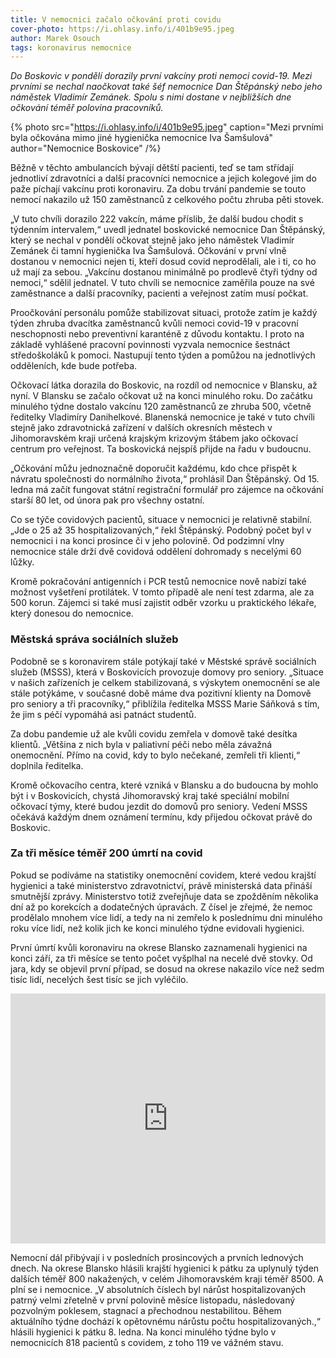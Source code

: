 ```yaml
---
title: V nemocnici začalo očkování proti covidu
cover-photo: https://i.ohlasy.info/i/401b9e95.jpeg
author: Marek Osouch
tags: koronavirus nemocnice
---
```


*Do Boskovic v pondělí dorazily první vakcíny proti nemoci covid-19. Mezi prvními se nechal naočkovat také šéf nemocnice Dan Štěpánský nebo jeho náměstek Vladimír Zemánek. Spolu s nimi dostane v nejbližších dne očkování téměř polovina pracovníků.*

{% photo src="https://i.ohlasy.info/i/401b9e95.jpeg" caption="Mezi prvními byla očkována mimo jiné hygienička nemocnice Iva Šamšulová" author="Nemocnice Boskovice" /%}

Běžně v těchto ambulancích bývají dětští pacienti, teď se tam střídají jednotliví zdravotníci a další pracovníci nemocnice a jejich kolegové jim do paže píchají vakcínu proti koronaviru. Za dobu trvání pandemie se touto nemocí nakazilo už 150 zaměstnanců z celkového počtu zhruba pěti stovek.

„V tuto chvíli dorazilo 222 vakcín, máme příslib, že další budou chodit s týdenním intervalem,“ uvedl jednatel boskovické nemocnice Dan Štěpánský, který se nechal v pondělí očkovat stejně jako jeho náměstek Vladimír Zemánek či tamní hygienička Iva Šamšulová. Očkování v první vlně dostanou v nemocnici nejen ti, kteří dosud covid neprodělali, ale i ti, co ho už mají za sebou. „Vakcínu dostanou minimálně po prodlevě čtyři týdny od nemoci,“ sdělil jednatel. V tuto chvíli se nemocnice zaměřila pouze na své zaměstnance a další pracovníky, pacienti a veřejnost zatím musí počkat.

Proočkování personálu pomůže stabilizovat situaci, protože zatím je každý týden zhruba dvacítka zaměstnanců kvůli nemoci covid-19 v pracovní neschopnosti nebo preventivní karanténě z důvodu kontaktu. I proto na základě vyhlášené pracovní povinnosti vyzvala nemocnice šestnáct středoškoláků k pomoci. Nastupují tento týden a pomůžou na jednotlivých odděleních, kde bude potřeba.

Očkovací látka dorazila do Boskovic, na rozdíl od nemocnice v Blansku, až nyní. V Blansku se začalo očkovat už na konci minulého roku. Do začátku minulého týdne dostalo vakcínu 120 zaměstnanců ze zhruba 500,  včetně ředitelky Vladimíry Danihelkové. Blanenská nemocnice je také v tuto chvíli stejně jako zdravotnická zařízení v dalších okresních městech v Jihomoravském kraji určená krajským krizovým štábem jako očkovací centrum pro veřejnost. Ta boskovická nejspíš přijde na řadu v budoucnu.

„Očkování můžu jednoznačně doporučit každému, kdo chce přispět k návratu společnosti do normálního života,“ prohlásil Dan Štěpánský. Od 15. ledna má začít fungovat státní registrační formulář pro zájemce na očkování starší 80 let, od února pak pro všechny ostatní.

Co se týče covidových pacientů, situace v nemocnici je relativně stabilní. „Jde o 25 až 35 hospitalizovaných,“ řekl Štěpánský. Podobný počet byl v nemocnici i na konci prosince či v jeho polovině. Od podzimní vlny nemocnice stále drží dvě covidová oddělení dohromady s necelými 60 lůžky.

Kromě pokračování antigenních i PCR testů nemocnice nově nabízí také možnost vyšetření protilátek. V tomto případě ale není test zdarma, ale za 500 korun. Zájemci si také musí zajistit odběr vzorku u praktického lékaře, který donesou do nemocnice.

### Městská správa sociálních služeb

Podobně se s koronavirem stále potýkají také v Městské správě sociálních služeb (MSSS), která v Boskovicích provozuje domovy pro seniory. „Situace v našich zařízeních je celkem stabilizovaná, s výskytem onemocnění se ale stále potýkáme, v současné době máme dva pozitivní klienty na Domově pro seniory a tři pracovníky,“ přiblížila ředitelka MSSS Marie Sáňková s tím, že jim s péčí vypomáhá asi patnáct studentů.

Za dobu pandemie už ale kvůli covidu zemřela v domově také desítka klientů. „Většina z nich byla v paliativní péči nebo měla závažná onemocnění. Přímo na covid, kdy to bylo nečekané, zemřeli tři klienti,“ doplnila ředitelka.

Kromě očkovacího centra, které vzniká v Blansku a do budoucna by mohlo být i v Boskovicích, chystá Jihomoravský kraj také speciální mobilní očkovací týmy, které budou jezdit do domovů pro seniory. Vedení MSSS očekává každým dnem oznámení termínu, kdy přijedou očkovat právě do Boskovic.

### Za tři měsíce téměř 200 úmrtí na covid

Pokud se podíváme na statistiky onemocnění covidem, které vedou krajští hygienici a také ministerstvo zdravotnictví, právě ministerská data přináší smutnější zprávy. Ministerstvo totiž zveřejňuje data se zpožděním několika dní až po korekcích a dodatečných úpravách. Z čísel je zřejmé, že nemoc prodělalo mnohem více lidí, a tedy na ni zemřelo k poslednímu dni minulého roku více lidí, než kolik jich ke konci minulého týdne evidovali hygienici.

První úmrtí kvůli koronaviru na okrese Blansko zaznamenali hygienici na konci září, za tři měsíce se tento počet vyšplhal na necelé dvě stovky. Od jara, kdy se objevil první případ, se dosud na okrese nakazilo více než sedm tisíc lidí, necelých šest tisíc se jich vyléčilo.

<iframe title="Vývoj epidemie na Blanensku na konci roku 2020" aria-label="Interactive line chart" id="datawrapper-chart-8dmHd" src="https://datawrapper.dwcdn.net/8dmHd/2/" scrolling="no" frameborder="0" style="width: 0; min-width: 100% !important; border: none;" height="400"></iframe><script type="text/javascript">!function(){"use strict";window.addEventListener("message",(function(a){if(void 0!==a.data["datawrapper-height"])for(var e in a.data["datawrapper-height"]){var t=document.getElementById("datawrapper-chart-"+e)||document.querySelector("iframe[src*='"+e+"']");t&&(t.style.height=a.data["datawrapper-height"][e]+"px")}}))}();
</script>

Nemocní dál přibývají i v posledních prosincových a prvních lednových dnech. Na okrese Blansko hlásili krajští hygienici k pátku za uplynulý týden dalších téměř 800 nakažených, v celém Jihomoravském kraji téměř 8500. A plní se i nemocnice. „V absolutních číslech byl nárůst hospitalizovaných patrný velmi zřetelně v první polovině měsíce listopadu, následovaný pozvolným poklesem, stagnací a přechodnou nestabilitou. Během aktuálního týdne dochází k opětovnému nárůstu počtu hospitalizovaných.,“ hlásili hygienici k pátku 8. ledna. Na konci minulého týdne bylo v nemocnicích 818 pacientů s covidem, z toho 119 ve vážném stavu.
